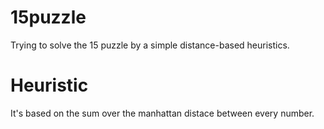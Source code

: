 # 15puzzle
Trying to solve the 15 puzzle by a simple distance-based heuristics.

# Heuristic
It's based on the sum over the manhattan distace between every number.
